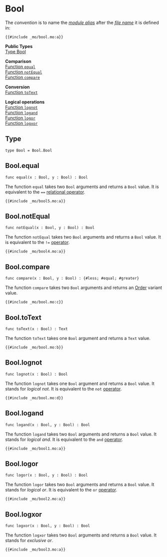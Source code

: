 # Bool
The *convention* is to name the [*module alias*](/common-programming-concepts/modules.html#imports) after the [*file name*](/common-programming-concepts/modules.html#imports) it is defined in:
```motoko
{{#include _mo/bool.mo:a}}
```

**Public Types**  
[Type Bool](#type)  

**Comparison**  
[Function `equal`](#boolequal)  
[Function `notEqual`](#boolnotequal)  
[Function `compare`](#boolcompare)  

**Conversion**  
[Function `toText`](#booltotext)  

**Logical operations**  
[Function `lognot`](#boollognot)  
[Function `logand`](#boollogand)  
[Function `logor`](#boollogor)  
[Function `logxor`](#boollogxor)  
 
 


## Type
```motoko
type Bool = Bool.Bool
```

## Bool.equal
```motoko
func equal(x : Bool, y : Bool) : Bool
```

The function `equal` takes two `Bool` arguments and returns a `Bool` value. It is equivalent to the `==` [relational operator](/common-programming-concepts/operators.html#relational-operators).

```motoko
{{#include _mo/bool5.mo:a}}
```

## Bool.notEqual

```motoko
func notEqual(x : Bool, y : Bool) : Bool
```

The function `notEqual` takes two `Bool` arguments and returns a `Bool` value. It is equivalent to the `!=` [operator](/common-programming-concepts/operators.html).

```motoko
{{#include _mo/bool4.mo:a}}
```

## Bool.compare

```motoko
func compare(x : Bool, y : Bool) : {#less; #equal; #greater}
```

The function `compare` takes two `Bool` arguments and returns an [Order](/base-library/utils/order.html) variant value.  

```motoko
{{#include _mo/bool.mo:c}}
```


## Bool.toText

```motoko
func toText(x : Bool) : Text
```

The function `toText` takes one `Bool` argument and returns a `Text` value.  

```motoko
{{#include _mo/bool.mo:b}}
```


## Bool.lognot

```motoko
func lognot(x : Bool) : Bool
```

The function `lognot` takes one `Bool` argument and returns a `Bool` value. It stands for *logical not*. It is equivalent to the `not` [operator](/common-programming-concepts/operators.html).

```motoko
{{#include _mo/bool.mo:d}}
```

## Bool.logand

```motoko
func logand(x : Bool, y : Bool) : Bool
```

The function `logand` takes two `Bool` arguments and returns a `Bool` value. It stands for *logical and*. It is equivalent to the `and` [operator](/common-programming-concepts/operators.html).

```motoko
{{#include _mo/bool1.mo:a}}
```

## Bool.logor

```motoko
func logor(x : Bool, y : Bool) : Bool
```

The function `logor` takes two `Bool` arguments and returns a `Bool` value. It stands for *logical or*. It is equivalent to the `or` [operator](/common-programming-concepts/operators.html).

```motoko
{{#include _mo/bool2.mo:a}}
```

## Bool.logxor

```motoko
func logxor(x : Bool, y : Bool) : Bool
```

The function `logxor` takes two `Bool` arguments and returns a `Bool` value. It stands for *exclusive or*.

```motoko
{{#include _mo/bool3.mo:a}}
```


